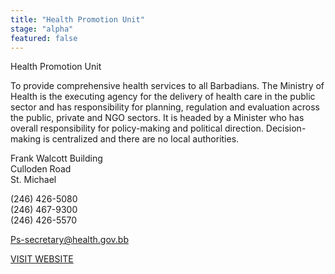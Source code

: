 ```yaml
---
title: "Health Promotion Unit"
stage: "alpha"
featured: false
---
```


Health Promotion Unit

To provide comprehensive health services to all Barbadians. The Ministry of Health is the executing agency for the delivery of health care in the public sector and has responsibility for planning, regulation and evaluation across the public, private and NGO sectors. It is headed by a Minister who has overall responsibility for policy-making and political direction. Decision-making is centralized and there are no local authorities.

Frank Walcott Building  
Culloden Road  
St. Michael

(246) 426-5080  
(246) 467-9300  
(246) 426-5570

Ps-secretary@health.gov.bb

[VISIT WEBSITE](http://www.health.gov.bb/)